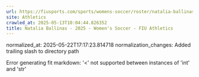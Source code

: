 ```yaml
---
url: https://fiusports.com/sports/womens-soccer/roster/natalia-ballinas/13236/
site: Athletics
crawled_at: 2025-05-13T10:04:44.826352
title: Natalia Ballinas - 2025 - Women's Soccer - FIU Athletics
---
```

normalized_at: 2025-05-22T17:17:23.814718
normalization_changes: Added trailing slash to directory path

Error generating fit markdown: '<' not supported between instances of 'int' and 'str'